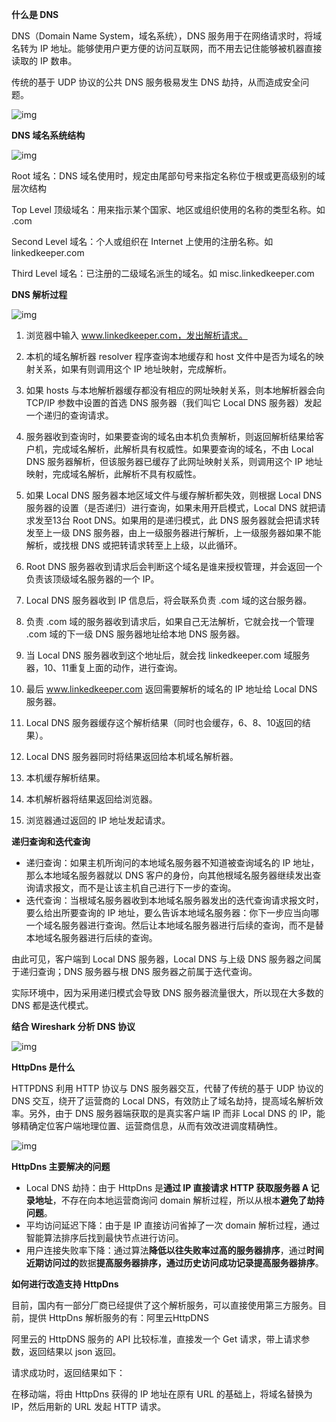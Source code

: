 **什么是 DNS**

DNS（Domain Name System，域名系统），DNS 服务用于在网络请求时，将域名转为 IP 地址。能够使用户更方便的访问互联网，而不用去记住能够被机器直接读取的 IP 数串。

传统的基于 UDP 协议的公共 DNS 服务极易发生 DNS 劫持，从而造成安全问题。

![img](http://misc.linkedkeeper.com/misc/img/blog/201707/linkedkeeper0_d6ffa75c-1cf0-4b5e-94af-1da37e3af9a4.jpg)

**DNS 域名系统结构**

![img](http://misc.linkedkeeper.com/misc/img/blog/201707/linkedkeeper0_a3e930b3-d268-4e17-b1f9-eb45255aa5ef.jpg)

Root 域名：DNS 域名使用时，规定由尾部句号来指定名称位于根或更高级别的域层次结构

Top Level 顶级域名：用来指示某个国家、地区或组织使用的名称的类型名称。如 .com

Second Level 域名：个人或组织在 Internet 上使用的注册名称。如 linkedkeeper.com

Third Level 域名：已注册的二级域名派生的域名。如 misc.linkedkeeper.com

**DNS 解析过程**

![img](http://misc.linkedkeeper.com/misc/img/blog/201707/linkedkeeper0_7b85360c-a1a2-4ead-8afe-418761c547c6.jpg)

1. 浏览器中输入 www.linkedkeeper.com，发出解析请求。
2. 本机的域名解析器 resolver 程序查询本地缓存和 host 文件中是否为域名的映射关系，如果有则调用这个 IP 地址映射，完成解析。
3. 如果 hosts 与本地解析器缓存都没有相应的网址映射关系，则本地解析器会向 TCP/IP 参数中设置的首选 DNS 服务器（我们叫它 Local DNS 服务器）发起一个递归的查询请求。

4. 服务器收到查询时，如果要查询的域名由本机负责解析，则返回解析结果给客户机，完成域名解析，此解析具有权威性。如果要查询的域名，不由 Local DNS 服务器解析，但该服务器已缓存了此网址映射关系，则调用这个 IP 地址映射，完成域名解析，此解析不具有权威性。
5. 如果 Local DNS 服务器本地区域文件与缓存解析都失效，则根据 Local DNS 服务器的设置（是否递归）进行查询，如果未用开启模式，Local DNS 就把请求发至13台 Root DNS。如果用的是递归模式，此 DNS 服务器就会把请求转发至上一级 DNS 服务器，由上一级服务器进行解析，上一级服务器如果不能解析，或找根 DNS 或把转请求转至上上级，以此循环。
6. Root DNS 服务器收到请求后会判断这个域名是谁来授权管理，并会返回一个负责该顶级域名服务器的一个 IP。
7. Local DNS 服务器收到 IP 信息后，将会联系负责 .com 域的这台服务器。

8. 负责 .com 域的服务器收到请求后，如果自己无法解析，它就会找一个管理 .com 域的下一级 DNS 服务器地址给本地 DNS 服务器。

9. 当 Local DNS 服务器收到这个地址后，就会找 linkedkeeper.com 域服务器，10、11重复上面的动作，进行查询。
10. 最后 www.linkedkeeper.com 返回需要解析的域名的 IP 地址给 Local DNS 服务器。
11. Local DNS 服务器缓存这个解析结果（同时也会缓存，6、8、10返回的结果）。
12. Local DNS 服务器同时将结果返回给本机域名解析器。
13. 本机缓存解析结果。
14. 本机解析器将结果返回给浏览器。
15. 浏览器通过返回的 IP 地址发起请求。

**递归查询和迭代查询**

- 递归查询：如果主机所询问的本地域名服务器不知道被查询域名的 IP 地址，那么本地域名服务器就以 DNS 客户的身份，向其他根域名服务器继续发出查询请求报文，而不是让该主机自己进行下一步的查询。
- 迭代查询：当根域名服务器收到本地域名服务器发出的迭代查询请求报文时，要么给出所要查询的 IP 地址，要么告诉本地域名服务器：你下一步应当向哪一个域名服务器进行查询。然后让本地域名服务器进行后续的查询，而不是替本地域名服务器进行后续的查询。

由此可见，客户端到 Local DNS 服务器，Local DNS 与上级 DNS 服务器之间属于递归查询；DNS 服务器与根 DNS 服务器之前属于迭代查询。

实际环境中，因为采用递归模式会导致 DNS 服务器流量很大，所以现在大多数的 DNS 都是迭代模式。

**结合 Wireshark 分析 DNS 协议**

![img](http://misc.linkedkeeper.com/misc/img/blog/201707/linkedkeeper0_6f5bb2bd-acc9-42f3-88b6-6162d3e29044.jpg)

**HttpDns 是什么**

HTTPDNS 利用 HTTP 协议与 DNS 服务器交互，代替了传统的基于 UDP 协议的 DNS 交互，绕开了运营商的 Local DNS，有效防止了域名劫持，提高域名解析效率。另外，由于 DNS 服务器端获取的是真实客户端 IP 而非 Local DNS 的 IP，能够精确定位客户端地理位置、运营商信息，从而有效改进调度精确性。

![img](http://misc.linkedkeeper.com/misc/img/blog/201707/linkedkeeper0_430832a1-fa08-4475-9eff-f19c4c1e99eb.jpg)

**HttpDns 主要解决的问题**

- Local DNS 劫持：由于 HttpDns 是**通过 IP 直接请求 HTTP 获取服务器 A 记录地址**，不存在向本地运营商询问 domain 解析过程，所以从根本**避免了劫持问题**。
- 平均访问延迟下降：由于是 IP 直接访问省掉了一次 domain 解析过程，通过智能算法排序后找到最快节点进行访问。
- 用户连接失败率下降：通过算法**降低以往失败率过高的服务器排序**，通过**时间近期访问过的**数据**提高服务器排序，通过历史访问成功记录提高服务器排序**。

**如何进行改造支持 HttpDns**

目前，国内有一部分厂商已经提供了这个解析服务，可以直接使用第三方服务。目前，提供 HttpDns 解析服务的有：阿里云HttpDNS

阿里云的 HttpDNS 服务的 API 比较标准，直接发一个 Get 请求，带上请求参数，返回结果以 json 返回。

请求成功时，返回结果如下：

在移动端，将由 HttpDns 获得的 IP 地址在原有 URL 的基础上，将域名替换为 IP，然后用新的 URL 发起 HTTP 请求。